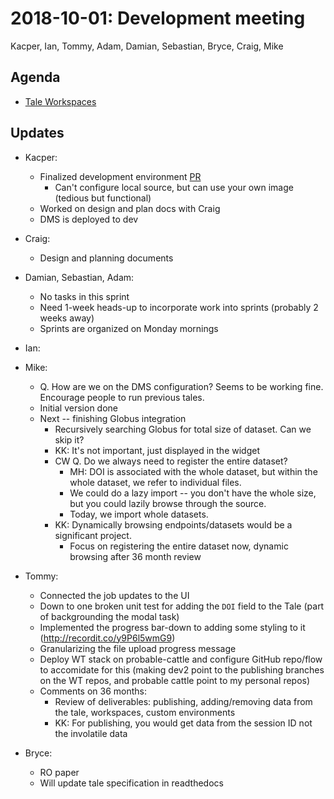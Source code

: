 2018-10-01: Development meeting
===============================
Kacper, Ian, Tommy, Adam, Damian, Sebastian, Bryce, Craig, Mike

Agenda
------
* [Tale Workspaces](https://docs.google.com/document/d/1pl9FwVNeXyVVTccXLoTIeXsViWflbPpoQ5DLY44g5cw/edit)


Updates
-------
* Kacper:
  * Finalized development environment [PR](https://github.com/whole-tale/girder_deploy/pull/6)
    * Can't configure local source, but can use your own image (tedious but functional)
  * Worked on design and plan docs with Craig
  * DMS is deployed to dev
* Craig:
  * Design and planning documents
* Damian, Sebastian, Adam:
  * No tasks in this sprint 
  * Need 1-week heads-up to incorporate work into sprints (probably 2 weeks away)
  * Sprints are organized on Monday mornings
* Ian:

* Mike:
  * Q. How are we on the DMS configuration? Seems to be working fine. Encourage people to run previous tales.
  * Initial version done
  * Next -- finishing Globus integration
    * Recursively searching Globus for total size of dataset. Can we skip it?
    * KK: It's not important, just displayed in the widget
    * CW Q. Do we always need to register the entire dataset?
      * MH: DOI is associated with the whole dataset, but within the whole dataset, we refer to individual files.
      * We could do a lazy import -- you don't have the whole size, but you could lazily browse through the source.
      * Today, we import whole datasets. 
    * KK: Dynamically browsing endpoints/datasets would be a significant project.
      * Focus on registering the entire dataset now, dynamic browsing after 36 month review  
* Tommy:
   * Connected the job updates to the UI
   * Down to one broken unit test for adding the `DOI` field to the Tale (part of backgrounding the modal task)
   * Implemented the progress bar-down to adding some styling to it (http://recordit.co/y9P6l5wmG9)
   * Granularizing the file upload progress message
   * Deploy WT stack on probable-cattle and configure GitHub repo/flow to accomidate for this (making dev2 point to the publishing branches on the WT repos, and probable cattle point to my personal repos)
   * Comments on 36 months:
       * Review of deliverables: publishing, adding/removing data from the tale, workspaces, custom environments
       * KK: For publishing, you would get data from the session ID not the involatile data
* Bryce:
  * RO paper
  * Will update tale specification in readthedocs
